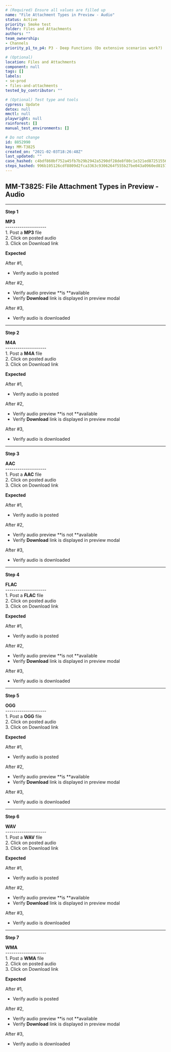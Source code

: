 ```yaml
---
# (Required) Ensure all values are filled up
name: "File Attachment Types in Preview - Audio"
status: Active
priority: Smoke test
folder: Files and Attachments
authors: ""
team_ownership: 
- Channels
priority_p1_to_p4: P3 - Deep Functions (Do extensive scenarios work?)

# (Optional)
location: Files and Attachments
component: null
tags: []
labels: 
- se-prod
- files-and-attachments
tested_by_contributor: ""

# (Optional) Test type and tools
cypress: Update
detox: null
mmctl: null
playwright: null
rainforest: []
manual_test_environments: []

# Do not change
id: 8852990
key: MM-T3825
created_on: "2021-02-03T18:26:48Z"
last_updated: ""
case_hashed: c4bdf860bf752a45fb7b29b2942a5290df28de8f80c1e321ed8725155663dc1919c0c16c3f64a8f001da3f3e44bfeb32
steps_hashed: 996b105126cdf8809d2fca3363c9306264f555b27be043a0960ed815708c6cd7f377de0e3abb9d0034ab498ddc0bbeff
---
```


<!-- (Auto-generated) Based on frontmatter's "key" and "name" -->

## MM-T3825: File Attachment Types in Preview - Audio

---

**Step 1**

**MP3**\
\--------------------\
1\. Post a **MP3** file\
2\. Click on posted audio\
3\. Click on Download link

**Expected**

After #1,

- Verify audio is posted

After #2,

- Verify audio preview \*\*is \*\*available
- Verify **Download** link is displayed in preview modal

After #3,

- Verify audio is downloaded

---

**Step 2**

**M4A**\
\--------------------\
1\. Post a **M4A** file\
2\. Click on posted audio\
3\. Click on Download link

**Expected**

After #1,

- Verify audio is posted

After #2,

- Verify audio preview \*\*is not \*\*available
- Verify **Download** link is displayed in preview modal

After #3,

- Verify audio is downloaded

---

**Step 3**

**AAC**\
\--------------------\
1\. Post a **AAC** file\
2\. Click on posted audio\
3\. Click on Download link

**Expected**

After #1,

- Verify audio is posted

After #2,

- Verify audio preview \*\*is not \*\*available
- Verify **Download** link is displayed in preview modal

After #3,

- Verify audio is downloaded

---

**Step 4**

**FLAC**\
\--------------------\
1\. Post a **FLAC** file\
2\. Click on posted audio\
3\. Click on Download link

**Expected**

After #1,

- Verify audio is posted

After #2,

- Verify audio preview \*\*is not \*\*available
- Verify **Download** link is displayed in preview modal

After #3,

- Verify audio is downloaded

---

**Step 5**

**OGG**\
\--------------------\
1\. Post a **OGG** file\
2\. Click on posted audio\
3\. Click on Download link

**Expected**

After #1,

- Verify audio is posted

After #2,

- Verify audio preview \*\*is \*\*available
- Verify **Download** link is displayed in preview modal

After #3,

- Verify audio is downloaded

---

**Step 6**

**WAV**\
\--------------------\
1\. Post a **WAV** file\
2\. Click on posted audio\
3\. Click on Download link

**Expected**

After #1,

- Verify audio is posted

After #2,

- Verify audio preview \*\*is \*\*available
- Verify **Download** link is displayed in preview modal

After #3,

- Verify audio is downloaded

---

**Step 7**

**WMA**\
\--------------------\
1\. Post a **WMA** file\
2\. Click on posted audio\
3\. Click on Download link

**Expected**

After #1,

- Verify audio is posted

After #2,

- Verify audio preview \*\*is not \*\*available
- Verify **Download** link is displayed in preview modal

After #3,

- Verify audio is downloaded
